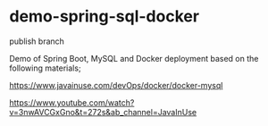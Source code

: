 # demo-spring-sql-docker
publish branch

Demo of Spring Boot, MySQL and Docker deployment based on the following materials;

https://www.javainuse.com/devOps/docker/docker-mysql

https://www.youtube.com/watch?v=3nwAVCGxGno&t=272s&ab_channel=JavaInUse
